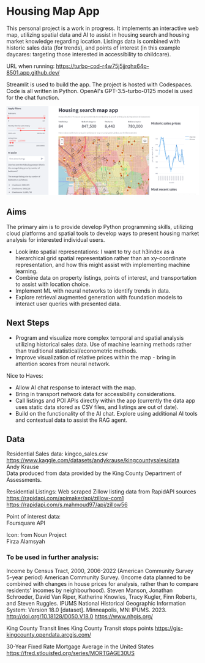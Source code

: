# Housing Map App
This personal project is a work in progress. It implements an interactive web map, utilizing spatial data and AI to assist in housing search and housing market knowledge regarding location.
Listings data is combined with historic sales data (for trends), and points of interest (in this example daycares: targeting those interested in accessibility to childcare).

URL when running: https://turbo-cod-r4w75j5jjrqhx64p-8501.app.github.dev/ 

Streamlit is used to build the app. The project is hosted with Codespaces. Code is all written in Python. OpenAI's GPT-3.5-turbo-0125 model is used for the chat function.

![screenshot of the app](streamlit_app.png "App screenshot")
## Aims
The primary aim is to provide develop Python programming skills, utilizing cloud platforms and spatial tools to develop ways to present housing market analysis for interested individual users.
* Look into spatial representations: I want to try out h3index as a hierarchical grid spatial representation rather than an xy-coordinate representation, and how this might assist with implementing machine learning.
* Combine data on property listings, points of interest, and transportation to assist with location choice.
* Implement ML with neural networks to identify trends in data. 
* Explore retrieval augmented generation with foundation models to interact user queries with presented data.
  
## Next Steps
* Program and visualize more complex temporal and spatial analysis utilizing historical sales data. Use of machine learning methods rather than traditional statistical/econometric methods.
* Improve visualization of relative prices within the map - bring in attention scores from neural network. 

Nice to Haves:
* Allow AI chat response to interact with the map.
* Bring in transport network data for accessibility considerations.
* Call listings and POI APIs directly within the app (currently the data app uses static data stored as CSV files, and listings are out of date).
* Build on the functionality of the AI chat. Explore using additional AI tools and contextual data to assist the RAG agent.

## Data
Residential Sales data: kingco_sales.csv\
https://www.kaggle.com/datasets/andykrause/kingcountysales/data \
Andy Krause\
Data produced from data provided by the King County Department of Assessments.

Residential Listings: Web scraped Zillow listing data from RapidAPI sources\
https://rapidapi.com/apimaker/api/zillow-com1 \
https://rapidapi.com/s.mahmoud97/api/zillow56

Point of interest data:\
Foursquare API

Icon: from Noun Project\
Firza Alamsyah

### To be used in further analysis:
Income by Census Tract, 2000, 2006-2022 (American Community Survey 5-year period) American Community Survey.
(Income data planned to be combined with changes in house prices for analysis, rather than to compare residents' incomes by neighbourhood).
Steven Manson, Jonathan Schroeder, David Van Riper, Katherine Knowles, Tracy Kugler, Finn Roberts, and Steven Ruggles. IPUMS National Historical Geographic Information System: Version 18.0 [dataset]. Minneapolis, MN: IPUMS. 2023. http://doi.org/10.18128/D050.V18.0
https://www.nhgis.org/

King County Transit lines
King County Transit stops points
https://gis-kingcounty.opendata.arcgis.com/

30-Year Fixed Rate Mortgage Average in the United States
https://fred.stlouisfed.org/series/MORTGAGE30US
